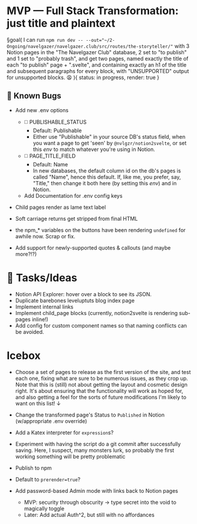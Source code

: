 # MVP — Full Stack Transformation: just title and plaintext

§goal(
I can run `npm run dev -- --out="~/2-Ongoing/navelgazer/navelgazer.club/src/routes/the-storyteller/"` with 3 Notion pages in the "The Navelgazer Club" database, 2 set to "to publish" and 1 set to "probably trash", and get two pages, named exactly the title of each "to publish" page + ".svelte", and containing exactly an h1 of the title and subsequent paragraphs for every block, with "UNSUPPORTED" output for unsupported blocks. 😩
){
status: in progress, render: true
}

## 🐞 Known Bugs

- Add new .env options

  - ◻️ PUBLISHABLE_STATUS
    - Default: Publishable
    - Either use "Publishable" in your source DB's status field, when you want a page to get 'seen' by `@nvlgzr/notion2svelte`, or set this _env_ to match whatever you're using in Notion.
  - ◻️ PAGE_TITLE_FIELD
    - Default: Name
    - In new databases, the default column id on the db's pages is called "Name", hence this default. If, like me, you prefer, say, "Title," then change it both here (by setting this _env_) and in Notion.
  - Add Documentation for .env config keys

- Child pages render as lame text label
- Soft carriage returns get stripped from final HTML
- the npm\_\* variables on the buttons have been rendering `undefined` for awhile now. Scrap or fix.
- Add support for newly-supported quotes & callouts (and maybe more?!?)

# 🐝 Tasks/Ideas

- Notion API Explorer: hover over a block to see its JSON.
- Duplicate barebones leveluptuts blog index page
- Implement internal links
- Implement child_page blocks (currently, notion2svelte is rendering sub-pages inline!)
- Add config for custom component names so that naming conflicts can be avoided.

# Icebox

- Choose a set of pages to release as the first version of the site, and test each one, fixing what are sure to be numerous issues, as they crop up. Note that this is (still) not about getting the layout and cosmetic design right. It's about ensuring that the functionality will work as hoped for, and also getting a feel for the sorts of future modifications I'm likely to want on this list! ↓

- Change the transformed page's Status to `Published` in Notion (w/appropriate .env override)
- Add a Katex interpreter for `expression`s?
- Experiment with having the script do a git commit after successfully saving. Here, I suspect, many monsters lurk, so probably the first working something will be pretty problematic
- Publish to npm
- Default to `prerender=true`?
- Add password-based Admin mode with links back to Notion pages
  - MVP: security through obscurity -> type secret into the void to magically toggle
  - Later: Add actual Auth^2, but still with no affordances
